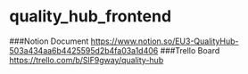 # quality_hub_frontend

###Notion Document https://www.notion.so/EU3-QualityHub-503a434aa6b4425595d2b4fa03a1d406
###Trello Board https://trello.com/b/SlF9gway/quality-hub
